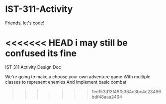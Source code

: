# IST-311-Activity
Friends, let's code!

<<<<<<< HEAD
i may still be confused
its fine
=======
IST 311 Activity Design Doc

We're going to make a choose your own adventure game
With multiple classes to represent enemies
And implement basic combat
>>>>>>> 1ee153d13f48f5364c3bc4c23486bdf48aaa2494

